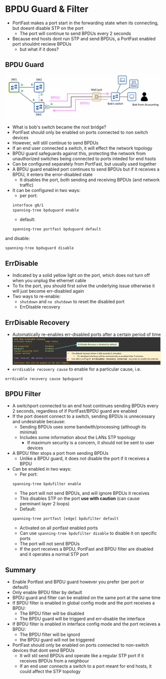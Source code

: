 # BPDU Guard & Filter

* PortFast makes a port start in the forwarding state when its connecting, but doesnt disable STP on the port
    * The port will continue to send BPDUs every 2 seconds
* Because end hosts dont run STP and send BPDUs, a PortFast enabled port shouldnt recieve BPDUs
    * but what if it does?

## BPDU Guard

![alt text](image-5.png)

* What is bob's switch became the root bridge?
* PortFast should only be enabled on ports connected to non switch devices
* However, will still continue to send BPDUs
* If an end user connected a switch, it will effect the network topology
* BPDU guard safeguards against this, protecting the network from unauthorized switches being connected to ports inteded for end hsots
* Can be configured separately from PortFast, but usually used together
* A BPDU guard enabled port continues to send BPDUs but if it receives a BPDU, it enters the error-disabled state
    * It disables the port, both sending and receiving BPDUs (and network traffic)
* It can be configured in two ways:
    * per port:
    ```
    interface g0/1
    spanning-tree bpduguard enable
    ```
    * default:
    ```
    spanning-tree portfast bpduguard default
    ```
and disable:
```
spanning-tree bpduguard disable
```

## ErrDisable

* Indicated by a solid yellow light on the port, which does not turn off when you unplug the ethernet cable
* To fix the port, you should first solve the underlying issue otherwise it will just become err-disabled again
* Two ways to re-enable:
    * `shutdown` and `no shutdown` to reset the disabled port
    * ErrDisable recovery

## ErrDisable Recovery

* Automatically re-enables err-disabled ports after a certain period of time
![alt text](image-6.png)
* `errdisable recovery cause` to enable for a particular cause, i.e.
```
errdisable recovery cause bpduguard
```

## BPDU Filter

* A switchport connected to an end host continues sending BPDUs every 2 seconds, regardless of if PortFast/BPDU guard are enabled
* If the port doesnt connect to a switch, sending BPDUs is unnecessary and undesirable because:
    * Sending BPDUs uses some bandwith/processing (although its minimal)
    * Includes some information about the LANs STP topology
        * If maximum security is a concern, it should not be sent to user devices
* A BPDU filter stops a port from sending BPDUs
    * Unlike a BPDU guard, it does not disable the port if it receives a BPDU
* Can be enabled in two ways:
    * Per port:
    ```
    spanning-tree bpdufilter enable
    ```
    * The port will not send BPDUs, and will ignore BPDUs it receives
    * This disables STP on the port **use with caution** (can cause perminant layer 2 loops)
    * Default:
    ```
    spanning-tree portfast [edge] bpdufilter default
    ```
    * Activated on all portfast enabled ports
    * Can use `spanning-tree bpdufilter disable` to disable it on specific ports
    * The port will not send BPDUs
    * If the port receives a BPDU, PortFast and BPDU filter are disabled and it operates a normal STP port

## Summary
* Enable Portfast and BPDU guard however you prefer (per port or default)
* Only enable BPDU filter by default
* BPDU guard and filter can be enabled on the same port at the same time
* If BPDU filter is enabled in global config mode and the port receives a BPDU:
    * The BPDU filter will be disabled
    * The BPDU guard will be triggerd and err-disable the interface
* If BPDU filter is enabled in interface config mode and the port recieves a BPDU:
    * The BPDU filter will be ignord
    * the BPDU guard will not be triggered
* PortFast should only be enabled on ports connected to non-switch devices that dont send BPDUs
    * It will stil send BPDUs and operate like a regular STP port if it receives BPDUs from a neighbour
    * If an end user connects a switch to a port meant for end hosts, it could affect the STP topology
